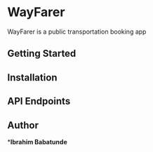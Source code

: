 # WayFarer
WayFarer is a public transportation booking app

## Getting Started


## Installation


## API Endpoints


## Author
***Ibrahim Babatunde**
